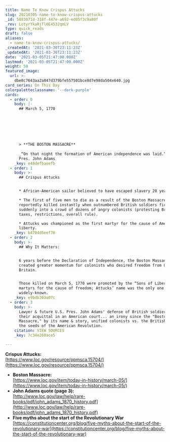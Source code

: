 ```yaml
---
title: Name To Know Crispus Attucks
slug: 20210305-name-to-know-crispus-attucks
_id: 5883071d-318f-447e-a692-ed05f3c9a80f
_rev: LotyrYkaRjTl0E4532qmLV
type: quick_reads
draft: false
aliases:
  - name-to-know-crispus-attucks/
_createdAt: '2021-03-30T23:11:23Z'
_updatedAt: '2021-03-30T23:11:23Z'
date: '2021-03-05T21:47:00.000Z'
lastmod: '2021-03-05T21:47:00.000Z'
weight: 50
featured_image:
  url: >-
    dbe8c7643aa2a847d379bfe557501bce8d7e98da504x640.jpg
card_series: On This Day
colorpaletteclassname: '--dark-purple'
cards:
  - order: 0
    body: |-
      ## March 5, 1770







      > **THE BOSTON MASSACRE**  
        
      _“On that night the formation of American independence was laid.”_  
      Pres. John Adams
    _key: e48defbaeefb
  - order: 1
    body: >-
      ## Crispus Attucks


      * African-American sailor believed to have escaped slavery 20 years prior.

      * The first of five men to die as a result of the Boston Massacre;
      reportedly killed instantly when outnumbered British soldiers fired
      suddenly into a crowd of dozens of angry colonists (protesting British
      taxes, restrictions, overall rule).

      * Attucks was championed as the first martyr for the cause of American
      liberty.
    _key: b4704d5eef78
  - order: 2
    body: >-
      ## Why It Matters:


      6 years before the Declaration of Independence, the Boston Massacre
      created greater momentum for colonists who desired freedom from Great
      Britain.


      Those killed on March 5, 1770 were promoted by the “Sons of Liberty” as
      martyrs for the cause of freedom; Attucks’ name was the only one to become
      widely-known.
    _key: e9bdb303a07c
  - order: 3
    body: >-
      Lawyer & future U.S. Pres. John Adams' defense of British soldiers led to
      their acquittal in an American court... an irony since the "Boston
      Massacre," by its name & story, unified colonists vs. the British & sowed
      the seeds of the American Revolution.
    citation: VIEW SOURCES
    _key: 7c34e260ace5

---
```

**Crispus Attucks:**  
[https://www.loc.gov/resource/ppmsca.15704/](https://www.loc.gov/resource/ppmsca.15704/)

* **Boston Massacre:**  
[https://www.loc.gov/item/today-in-history/march-05/](https://www.loc.gov/item/today-in-history/march-05/)
* **John Adams quote (page 3):**  
[http://www.loc.gov/law/help/rare-books/pdf/john_adams_1870_history.pdf](http://www.loc.gov/law/help/rare-books/pdf/john_adams_1870_history.pdf)
* **Five myths about the start of the Revolutionary War**  
[https://constitutioncenter.org/blog/five-myths-about-the-start-of-the-revolutionary-war](https://constitutioncenter.org/blog/five-myths-about-the-start-of-the-revolutionary-war)